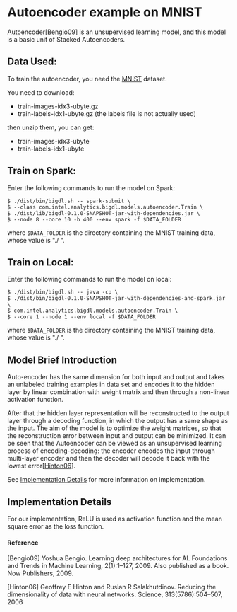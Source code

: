 # Autoencoder example on MNIST

Autoencoder[<a href="#Bengio09">Bengio09</a>] is an unsupervised learning model, and this model is a
basic unit of Stacked Autoencoders.

## Data Used:
To train the autoencoder, you need the [MNIST](http://yann.lecun.com/exdb/mnist/) dataset.

You need to download:

- train-images-idx3-ubyte.gz
- train-labels-idx1-ubyte.gz (the labels file is not actually used)

then unzip them, you can get:
- train-images-idx3-ubyte
- train-labels-idx1-ubyte

## Train on Spark:
Enter the following commands to run the model on Spark:
```{r, engine='sh'}
$ ./dist/bin/bigdl.sh -- spark-submit \
$ --class com.intel.analytics.bigdl.models.autoencoder.Train \
$ ./dist/lib/bigdl-0.1.0-SNAPSHOT-jar-with-dependencies.jar \
$ --node 8 --core 10 -b 400 --env spark -f $DATA_FOLDER
```
where `$DATA_FOLDER` is the directory containing the MNIST training data, whose value is "./ ".

## Train on Local:
Enter the following commands to run the model on local:
```{r, engine='sh'}
$ ./dist/bin/bigdl.sh -- java -cp \
$ ./dist/bin/bigdl-0.1.0-SNAPSHOT-jar-with-dependencies-and-spark.jar \
$ com.intel.analytics.bigdl.models.autoencoder.Train \
$ --core 1 --node 1 --env local -f $DATA_FOLDER
```
where `$DATA_FOLDER` is the directory containing the MNIST training data, whose value is "./ ".

## Model Brief Introduction
Auto-encoder has the same dimension for both input and output and
takes an unlabeled training examples in data set and encodes it to the hidden layer by linear
combination with weight matrix and then through a non-linear activation function.

After that the hidden layer representation will be reconstructed to the output layer through a decoding function, in which the output has a same shape as the input. The aim of the model is to optimize the weight matrices,
so that the reconstruction error between input and output can be minimized. It can be seen that the Autoencoder
can be viewed as an unsupervised learning process of encoding-decoding: the encoder encodes the input through
multi-layer encoder and then the decoder will decode it back with the lowest error[<a href="#Hinton06">Hinton06</a>].

See [Implementation Details](#implementation-details) for more information on implementation.


## Implementation Details
For our implementation, ReLU is used as activation function and the mean square error as the loss function.

#### Reference
<a name="Bengio09">[Bengio09]</a> Yoshua Bengio. Learning deep architectures for AI. Foundations and Trends in Machine Learning, 2(1):1–127, 2009. Also published as a book. Now Publishers, 2009.

<a name="Hinton06">[Hinton06]</a> Geoffrey E Hinton and Ruslan R Salakhutdinov. Reducing the dimensionality of data with neural networks. Science, 313(5786):504–507, 2006
